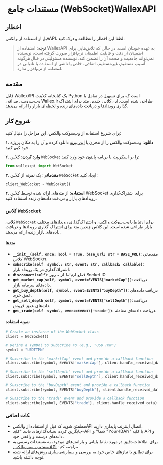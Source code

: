 # <p align="center"> مستندات جامع (WebSocket)WallexAPI

## اخطار

قبل از استفاده از والکس‌API، لطفا این اخطار را مطالعه و درک کنید:

> **توجه**: استفاده از WallexAPI به عهده خودتان است. در حالی که تلاش‌هایی برای اطمینان از دقت و قابلیت اطمینان نرم‌افزار صورت گرفته است، نویسنده نمی‌تواند جامعیت و صحت آن را تضمین کند. نویسنده مسئولیتی در قبال هرگونه آسیب مستقیم، غیرمستقیم، اتفاقی، خاص یا ناشی از استفاده یا ناتوانی در استفاده از نرم‌افزار ندارد.

## مقدمه

فایل WallexAPI یک کتابخانه کلاینت Python است که برای تسهیل در تعامل با وب‌سرویس صرافی Wallex.ir طراحی شده است. این کلاس چندین متد برای اشتراک گذاری رویدادها و دریافت داده‌های زنده و لحظه‌ای بازار را ارائه می‌دهد.


## شروع کار

برای شروع استفاده از وب‌سوکت والکس، این مراحل را دنبال کنید:

۱. **دانلود**: وب‌سوکت والکس را از مخزن یا [این پیوند](https://codeload.github.com/mohzeh/WallexApi/zip/refs/heads/main) دانلود کرده و آن را به مکان پروژه خود کپی کنید.

۲. **وارد کردن**: کلاس `WebSocket` را در اسکریپت یا برنامه پایتون خود وارد کنید:

   ```python
   from wallexapi import WebSocket
   ```

۳. **مقدماتی**: یک نمونه از کلاس `WebSocket` ایجاد کنید:

   ```python
   client_WebSocket = WebSocket()
   ```

۴. **استفاده**: از متدهای ارائه شده توسط کلاس WebSocket برای اشتراک‌گذاری رویدادهای بازار و دریافت داده‌های زنده استفاده کنید.

### کلاس `WebSocket`

کلاس `WebSocket` برای ارتباط با وب‌سوکت والکس و اشتراک‌گذاری رویدادهای مختلف بازار طراحی شده است. این کلاس چندین متد برای اشتراک گذاری رویدادها و دریافت داده‌های بازار زنده ارائه می‌دهد.

#### متدها

- **`__init__(self, once: bool = True, base_url: str = BASE_URL)`**: مقدماتی کلاس WebSocket.
- **`subscribe(self, symbol: str, event: str, callback: callable)`**: اشتراک‌گذاری در یک رویداد بازار.
- **`disconnect(self)`**: قطع ارتباط از سرور Socket.IO.
- **`get_market_cap(self, symbol, event=EVENTS["marketCap"])`**: دریافت داده‌های سرمایه بازار.
- **`get_buy_depth(self, symbol, event=EVENTS["buyDepth"])`**: دریافت داده‌های عمق خرید.
- **`get_sell_depth(self, symbol, event=EVENTS["sellDepth"])`**: دریافت داده‌های عمق فروش.
- **`get_trade(self, symbol, event=EVENTS["trade"])`**: دریافت داده‌های معامله.

#### نمونه استفاده

```python
# Create an instance of the WebSocket class
client = WebSocket()

# Define a symbol to subscribe to (e.g., "USDTTMN")
symbol = "USDTTMN"

# Subscribe to the "marketCap" event and provide a callback function
client.subscribe(symbol, EVENTS["marketCap"], client.handle_received_data)

# Subscribe to the "sellDepth" event and provide a callback function
client.subscribe(symbol, EVENTS["sellDepth"], client.handle_received_data)

# Subscribe to the "buyDepth" event and provide a callback function
client.subscribe(symbol, EVENTS["buyDepth"], client.handle_received_data)

# Subscribe to the "trade" event and provide a callback function
client.subscribe(symbol, EVENTS["trade"], client.handle_received_data)
```

### نکات اضافی

- مطمئن شوید که قبل از استفاده از والکس‌API اتصال اینترنت پایداری دارید.
- جایگزین کردن نشانه‌گذارهای مانند "کلید-API-شما" و "Your-IBAN" با کلید API و داده‌های درست و واقعی‌ خود.
- برای اطلاعات دقیق در مورد نقاط پایانی و پارامترهای موجود، به مستندات رسمی به [صفحه رسمی والکس‌API](https://api-docs.wallex.ir/) مراجعه کنید.
- برای تطابق با نیازهای خاص خود به بررسی و سفارشی‌سازی روش‌های ارائه شده توجه داشته باشید.
